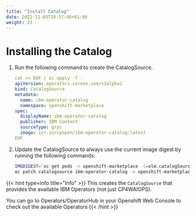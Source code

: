 ```yaml
---
title: "Install Catalog"
date: 2022-11-03T10:57:46+01:00
weight: 23
---
```


# Installing the Catalog



1. Run the following command to create the CatalogSource.

   ```yaml
   cat << EOF | oc apply -f -
   apiVersion: operators.coreos.com/v1alpha1
   kind: CatalogSource
   metadata:
     name: ibm-operator-catalog
     namespace: openshift-marketplace
   spec:
     displayName: ibm-operator-catalog
     publisher: IBM Content
     sourceType: grpc
     image: icr.io/cpopen/ibm-operator-catalog:latest
   EOF
   ```
   
1. Update the CatalogSource to always use the current image digest by running the following commands:

   ```bash
   IMGDIGEST=`oc get pods -n openshift-marketplace -l=olm.catalogSource=ibm-operator-catalog --no-headers -o=jsonpath="{.items[0].status.containerStatuses[0].imageID}" -n openshift-marketplace` && \
   oc patch catalogsource ibm-operator-catalog -n openshift-marketplace --type=json -p "[{ "op": "test", "path": "/spec/image", "value": "\"icr.io/cpopen/ibm-operator-catalog:latest\"" }, { "op": "replace", "path": "/spec/image", "value": "\"$IMGDIGEST\"" }]"
   ```


{{< hint type=info title="Info" >}}
This creates the `CatalogSource` that provides the available IBM Operators (not just CP4WAIOPS). 

You can go to Operators/OperatorHub in your Openshift Web Console to check out the available Operators 
{{< /hint >}}
